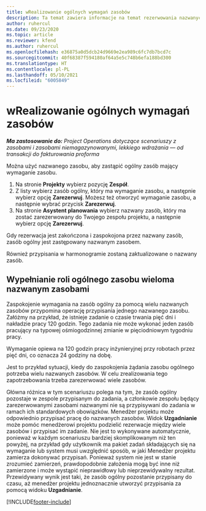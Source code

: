 ```yaml
---
title: wRealizowanie ogólnych wymagań zasobów
description: Ta temat zawiera informacje na temat rezerwowania nazwanych zasobów na potrzeby ogólnego wymagania zasobu.
author: ruhercul
ms.date: 09/23/2020
ms.topic: article
ms.reviewer: kfend
ms.author: ruhercul
ms.openlocfilehash: e36875a0d5dcb24d9669e2ea989c6fc7db7bcd7c
ms.sourcegitcommit: 40f68387f594180af64a5e5c748b6efa188bd300
ms.translationtype: HT
ms.contentlocale: pl-PL
ms.lasthandoff: 05/10/2021
ms.locfileid: "6005849"
---
```

# <a name="generic-resource-requirement-fulfillment"></a>wRealizowanie ogólnych wymagań zasobów

_**Ma zastosowanie do:** Project Operations dotyczące scenariuszy z zasobami i zasobami niemagazynowanymi, lekkiego wdrażania — od transakcji do fakturowania proforma_

Można użyć nazwanego zasobu, aby zastąpić ogólny zasób mający wymaganie zasobu.

1. Na stronie **Projekty** wybierz pozycję **Zespół**.
2. Z listy wybierz zasób ogólny, który ma wymaganie zasobu, a następnie wybierz opcję **Zarezerwuj**. Możesz też otworzyć wymaganie zasobu, a następnie wybrać przycisk **Zarezerwuj**.
3. Na stronie **Asystent planowania** wybierz nazwany zasób, który ma zostać zarezerwowany do Twojego zespołu projektu, a następnie wybierz opcję **Zarezerwuj**.

Gdy rezerwacja jest zakończona i zaspokojona przez nazwany zasób, zasób ogólny jest zastępowany nazwanym zasobem.

Również przypisania w harmonogramie zostaną zaktualizowane o nazwany zasób.

## <a name="fulfill-a-generic-resource-with-multiple-named-resources"></a>Wypełnianie roli ogólnego zasobu wieloma nazwanym zasobami
Zaspokojenie wymagania na zasób ogólny za pomocą wielu nazwanych zasobów przypomina operację przypisania jednego nazwanego zasobu. Załóżmy na przykład, że istnieje zadanie o czasie trwania pięć dni i nakładzie pracy 120 godzin. Tego zadania nie może wykonać jeden zasób pracujący na typowej ośmiogodzinnej zmianie w pięciodniowym tygodniu pracy. 

Wymaganie opiewa na 120 godzin pracy inżynieryjnej przy robotach przez pięć dni, co oznacza 24 godziny na dobę.

Jest to przykład sytuacji, kiedy do zaspokojenia żądania zasobu ogólnego potrzeba wielu nazwanych zasobów. W celu zrealizowania tego zapotrzebowania trzeba zarezerwować wiele zasobów.

Główna różnica w tym scenariuszu polega na tym, że zasób ogólny pozostaje w zespole przypisanym do zadania, a członkowie zespołu będący zarezerwowanymi zasobami nazwanymi nie są przypisywani do zadania w ramach ich standardowych obowiązków. Menedżer projektu może odpowiednio przypisać pracę do nazwanych zasobów. Widok **Uzgadnianie** może pomóc menedżerowi projektu podzielić rezerwacje między wiele zasobów i przypisać im zadanie. Nie jest to wykonywane automatycznie, ponieważ w każdym scenariuszu bardziej skomplikowanym niż ten powyżej, na przykład gdy użytkownik ma pakiet zadań składających się na wymaganie lub system musi uwzględnić sposób, w jaki Menedżer projektu zamierza dokonywać przypisań. Ponieważ system nie jest w stanie zrozumieć zamierzeń, prawdopodobnie założenia mogą być inne niż zamierzone i może wystąpić nieprawidłowy lub nieprzewidywalny rezultat. Przewidywany wynik jest taki, że zasób ogólny pozostanie przypisany do czasu, aż menedżer projektu jednoznacznie utworzyć przypisania za pomocą widoku **Uzgadnianie**.




[!INCLUDE[footer-include](../includes/footer-banner.md)]